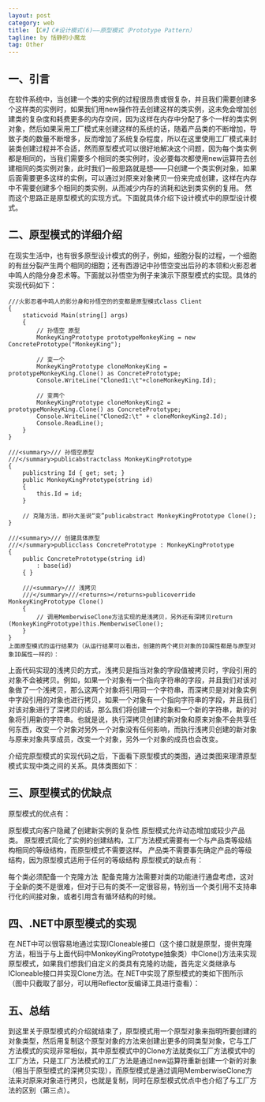 ```yaml
---
layout: post
category: web
title: 【C#】C#设计模式(6)——原型模式（Prototype Pattern）
tagline: by 恬静的小魔龙
tag: Other
---
```


## 一、引言
在软件系统中，当创建一个类的实例的过程很昂贵或很复杂，并且我们需要创建多个这样类的实例时，如果我们用new操作符去创建这样的类实例，这未免会增加创建类的复杂度和耗费更多的内存空间，因为这样在内存中分配了多个一样的类实例对象，然后如果采用工厂模式来创建这样的系统的话，随着产品类的不断增加，导致子类的数量不断增多，反而增加了系统复杂程度，所以在这里使用工厂模式来封装类创建过程并不合适，然而原型模式可以很好地解决这个问题，因为每个类实例都是相同的，当我们需要多个相同的类实例时，没必要每次都使用new运算符去创建相同的类实例对象，此时我们一般思路就是想——只创建一个类实例对象，如果后面需要更多这样的实例，可以通过对原来对象拷贝一份来完成创建，这样在内存中不需要创建多个相同的类实例，从而减少内存的消耗和达到类实例的复用。 然而这个思路正是原型模式的实现方式。下面就具体介绍下设计模式中的原型设计模式。

## 二、原型模式的详细介绍
在现实生活中，也有很多原型设计模式的例子，例如，细胞分裂的过程，一个细胞的有丝分裂产生两个相同的细胞；还有西游记中孙悟空变出后孙的本领和火影忍者中鸣人的隐分身忍术等。下面就以孙悟空为例子来演示下原型模式的实现。具体的实现代码如下：

    ///火影忍者中鸣人的影分身和孙悟空的的变都是原型模式class Client
    {
        staticvoid Main(string[] args)
        {
            // 孙悟空 原型
            MonkeyKingPrototype prototypeMonkeyKing = new ConcretePrototype("MonkeyKing");

            // 变一个
            MonkeyKingPrototype cloneMonkeyKing = prototypeMonkeyKing.Clone() as ConcretePrototype;
            Console.WriteLine("Cloned1:\t"+cloneMonkeyKing.Id);

            // 变两个
            MonkeyKingPrototype cloneMonkeyKing2 = prototypeMonkeyKing.Clone() as ConcretePrototype;
            Console.WriteLine("Cloned2:\t" + cloneMonkeyKing2.Id);
            Console.ReadLine();
        }
    }

    ///<summary>/// 孙悟空原型
    ///</summary>publicabstractclass MonkeyKingPrototype
    {
        publicstring Id { get; set; }
        public MonkeyKingPrototype(string id)
        {
            this.Id = id;
        }

        // 克隆方法，即孙大圣说“变”publicabstract MonkeyKingPrototype Clone();
    }

    ///<summary>/// 创建具体原型
    ///</summary>publicclass ConcretePrototype : MonkeyKingPrototype
    {
        public ConcretePrototype(string id)
            : base(id)
        { }

        ///<summary>/// 浅拷贝
        ///</summary>///<returns></returns>publicoverride MonkeyKingPrototype Clone()
        {
            // 调用MemberwiseClone方法实现的是浅拷贝，另外还有深拷贝return (MonkeyKingPrototype)this.MemberwiseClone();
        }
    }
    上面原型模式的运行结果为（从运行结果可以看出，创建的两个拷贝对象的ID属性都是与原型对象ID属性一样的）：



上面代码实现的浅拷贝的方式，浅拷贝是指当对象的字段值被拷贝时，字段引用的对象不会被拷贝。例如，如果一个对象有一个指向字符串的字段，并且我们对该对象做了一个浅拷贝，那么这两个对象将引用同一个字符串，而深拷贝是对对象实例中字段引用的对象也进行拷贝，如果一个对象有一个指向字符串的字段，并且我们对该对象进行了深拷贝的话，那么我们将创建一个对象和一个新的字符串，新的对象将引用新的字符串。也就是说，执行深拷贝创建的新对象和原来对象不会共享任何东西，改变一个对象对另外一个对象没有任何影响，而执行浅拷贝创建的新对象与原来对象共享成员，改变一个对象，另外一个对象的成员也会改变。

介绍完原型模式的实现代码之后，下面看下原型模式的类图，通过类图来理清原型模式实现中类之间的关系。具体类图如下：



## 三、原型模式的优缺点
原型模式的优点有：

原型模式向客户隐藏了创建新实例的复杂性
原型模式允许动态增加或较少产品类。
原型模式简化了实例的创建结构，工厂方法模式需要有一个与产品类等级结构相同的等级结构，而原型模式不需要这样。
产品类不需要事先确定产品的等级结构，因为原型模式适用于任何的等级结构
原型模式的缺点有：

每个类必须配备一个克隆方法
 配备克隆方法需要对类的功能进行通盘考虑，这对于全新的类不是很难，但对于已有的类不一定很容易，特别当一个类引用不支持串行化的间接对象，或者引用含有循环结构的时候。
## 四、.NET中原型模式的实现
在.NET中可以很容易地通过实现ICloneable接口（这个接口就是原型，提供克隆方法，相当于与上面代码中MonkeyKingPrototype抽象类）中Clone()方法来实现原型模式，如果我们想我们自定义的类具有克隆的功能，首先定义类继承与ICloneable接口并实现Clone方法。在.NET中实现了原型模式的类如下图所示（图中只截取了部分，可以用Reflector反编译工具进行查看）：





## 五、总结
到这里关于原型模式的介绍就结束了，原型模式用一个原型对象来指明所要创建的对象类型，然后用复制这个原型对象的方法来创建出更多的同类型对象，它与工厂方法模式的实现非常相似，其中原型模式中的Clone方法就类似工厂方法模式中的工厂方法，只是工厂方法模式的工厂方法是通过new运算符重新创建一个新的对象（相当于原型模式的深拷贝实现），而原型模式是通过调用MemberwiseClone方法来对原来对象进行拷贝，也就是复制，同时在原型模式优点中也介绍了与工厂方法的区别（第三点）。